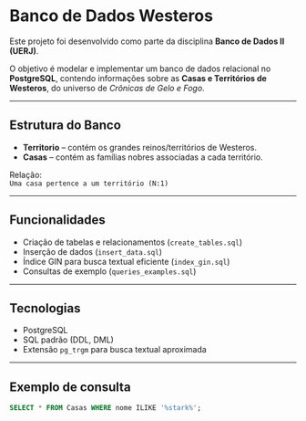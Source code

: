 # Banco de Dados Westeros 

Este projeto foi desenvolvido como parte da disciplina **Banco de Dados II (UERJ)**.

O objetivo é modelar e implementar um banco de dados relacional no **PostgreSQL**, contendo informações sobre as **Casas e Territórios de Westeros**, do universo de *Crônicas de Gelo e Fogo*.

---

## Estrutura do Banco

- **Territorio** – contém os grandes reinos/territórios de Westeros.
- **Casas** – contém as famílias nobres associadas a cada território.

Relação:  
`Uma casa pertence a um território (N:1)`

---

##  Funcionalidades

- Criação de tabelas e relacionamentos (`create_tables.sql`)
- Inserção de dados (`insert_data.sql`)
- Índice GIN para busca textual eficiente (`index_gin.sql`)
- Consultas de exemplo (`queries_examples.sql`)

---

## Tecnologias
- PostgreSQL
- SQL padrão (DDL, DML)
- Extensão `pg_trgm` para busca textual aproximada

---

## Exemplo de consulta

```sql
SELECT * FROM Casas WHERE nome ILIKE '%stark%';
